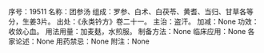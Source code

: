 序号：19511
名称：团参汤
组成：罗参、白术、白茯苓、黄耆、当归、甘草各等分，生姜3片。
出处：《永类钤方》卷二十一。
主治：盗汗。
加减：None
功效：收敛心血。
用法用量：加麦麸，水煎服。
制备方法：None
临床应用：None
各家论述：None
用药禁忌：None
附注：None
